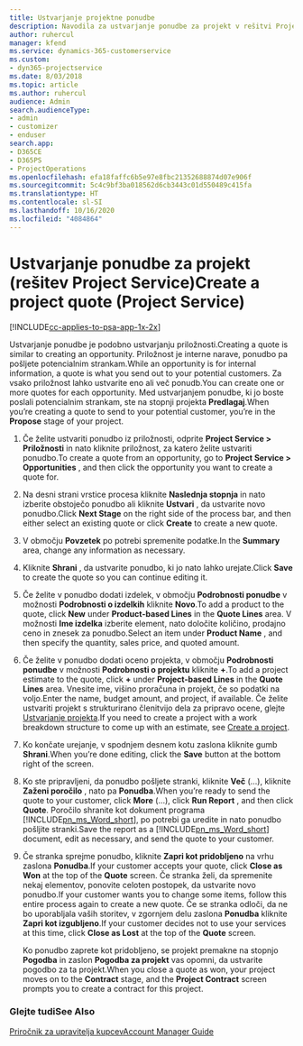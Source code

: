 ```yaml
---
title: Ustvarjanje projektne ponudbe
description: Navodila za ustvarjanje ponudbe za projekt v rešitvi Project Service
author: ruhercul
manager: kfend
ms.service: dynamics-365-customerservice
ms.custom:
- dyn365-projectservice
ms.date: 8/03/2018
ms.topic: article
ms.author: ruhercul
audience: Admin
search.audienceType:
- admin
- customizer
- enduser
search.app:
- D365CE
- D365PS
- ProjectOperations
ms.openlocfilehash: efa18faffc6b5e97e8fbc21352688874d07e906f
ms.sourcegitcommit: 5c4c9bf3ba018562d6cb3443c01d550489c415fa
ms.translationtype: HT
ms.contentlocale: sl-SI
ms.lasthandoff: 10/16/2020
ms.locfileid: "4084864"
---
```

# <a name="create-a-project-quote-project-service"></a><span data-ttu-id="d5c34-103">Ustvarjanje ponudbe za projekt (rešitev Project Service)</span><span class="sxs-lookup"><span data-stu-id="d5c34-103">Create a project quote (Project Service)</span></span>

[!INCLUDE[cc-applies-to-psa-app-1x-2x](../includes/cc-applies-to-psa-app-1x-2x.md)]

<span data-ttu-id="d5c34-104">Ustvarjanje ponudbe je podobno ustvarjanju priložnosti.</span><span class="sxs-lookup"><span data-stu-id="d5c34-104">Creating a quote is similar to creating an opportunity.</span></span> <span data-ttu-id="d5c34-105">Priložnost je interne narave, ponudbo pa pošljete potencialnim strankam.</span><span class="sxs-lookup"><span data-stu-id="d5c34-105">While an opportunity is for internal information, a quote is what you send out to your potential customers.</span></span> <span data-ttu-id="d5c34-106">Za vsako priložnost lahko ustvarite eno ali več ponudb.</span><span class="sxs-lookup"><span data-stu-id="d5c34-106">You can create one or more quotes for each opportunity.</span></span> <span data-ttu-id="d5c34-107">Med ustvarjanjem ponudbe, ki jo boste poslali potencialnim strankam, ste na stopnji projekta **Predlagaj**.</span><span class="sxs-lookup"><span data-stu-id="d5c34-107">When you’re creating a quote to send to your potential customer, you’re in the **Propose** stage of your project.</span></span>  
  
1. <span data-ttu-id="d5c34-108">Če želite ustvariti ponudbo iz priložnosti, odprite **Project Service > Priložnosti** in nato kliknite priložnost, za katero želite ustvariti ponudbo.</span><span class="sxs-lookup"><span data-stu-id="d5c34-108">To create a quote from an opportunity, go to **Project Service > Opportunities** , and then click the opportunity you want to create a quote for.</span></span>  
  
2. <span data-ttu-id="d5c34-109">Na desni strani vrstice procesa kliknite **Naslednja stopnja** in nato izberite obstoječo ponudbo ali kliknite **Ustvari** , da ustvarite novo ponudbo.</span><span class="sxs-lookup"><span data-stu-id="d5c34-109">Click **Next Stage** on the right side of the process bar, and then either select an existing quote or click **Create** to create a new quote.</span></span>  
  
3. <span data-ttu-id="d5c34-110">V območju **Povzetek** po potrebi spremenite podatke.</span><span class="sxs-lookup"><span data-stu-id="d5c34-110">In the **Summary** area, change any information as necessary.</span></span>  
  
4. <span data-ttu-id="d5c34-111">Kliknite **Shrani** , da ustvarite ponudbo, ki jo nato lahko urejate.</span><span class="sxs-lookup"><span data-stu-id="d5c34-111">Click **Save** to create the quote so you can continue editing it.</span></span>  
  
5. <span data-ttu-id="d5c34-112">Če želite v ponudbo dodati izdelek, v območju **Podrobnosti ponudbe** v možnosti **Podrobnosti o izdelkih** kliknite **Novo**.</span><span class="sxs-lookup"><span data-stu-id="d5c34-112">To add a product to the quote, click **New** under **Product-based Lines** in the **Quote Lines** area.</span></span> <span data-ttu-id="d5c34-113">V možnosti **Ime izdelka** izberite element, nato določite količino, prodajno ceno in znesek za ponudbo.</span><span class="sxs-lookup"><span data-stu-id="d5c34-113">Select an item under **Product Name** , and then specify the quantity, sales price, and quoted amount.</span></span>  
  
6. <span data-ttu-id="d5c34-114">Če želite v ponudbo dodati oceno projekta, v območju **Podrobnosti ponudbe** v možnosti **Podrobnosti o projektu** kliknite **+**.</span><span class="sxs-lookup"><span data-stu-id="d5c34-114">To add a project estimate to the quote, click **+** under **Project-based Lines** in the **Quote Lines** area.</span></span> <span data-ttu-id="d5c34-115">Vnesite ime, višino proračuna in projekt, če so podatki na voljo.</span><span class="sxs-lookup"><span data-stu-id="d5c34-115">Enter the name, budget amount, and project, if available.</span></span> <span data-ttu-id="d5c34-116">Če želite ustvariti projekt s strukturirano členitvijo dela za pripravo ocene, glejte [Ustvarjanje projekta](../psa/create-project.md).</span><span class="sxs-lookup"><span data-stu-id="d5c34-116">If you need to create a project with a work breakdown structure to come up with an estimate, see [Create a project](../psa/create-project.md).</span></span>  
  
7. <span data-ttu-id="d5c34-117">Ko končate urejanje, v spodnjem desnem kotu zaslona kliknite gumb **Shrani**.</span><span class="sxs-lookup"><span data-stu-id="d5c34-117">When you’re done editing, click the **Save** button at the bottom right of the screen.</span></span>  
  
8. <span data-ttu-id="d5c34-118">Ko ste pripravljeni, da ponudbo pošljete stranki, kliknite **Več** (…), kliknite **Zaženi poročilo** , nato pa **Ponudba**.</span><span class="sxs-lookup"><span data-stu-id="d5c34-118">When you’re ready to send the quote to your customer, click **More** (…), click **Run Report** , and then click **Quote**.</span></span> <span data-ttu-id="d5c34-119">Poročilo shranite kot dokument programa [!INCLUDE[pn_ms_Word_short](../includes/pn-ms-word-short.md)], po potrebi ga uredite in nato ponudbo pošljite stranki.</span><span class="sxs-lookup"><span data-stu-id="d5c34-119">Save the report as a [!INCLUDE[pn_ms_Word_short](../includes/pn-ms-word-short.md)] document, edit as necessary, and send the quote to your customer.</span></span>  
  
9. <span data-ttu-id="d5c34-120">Če stranka sprejme ponudbo, kliknite **Zapri kot pridobljeno** na vrhu zaslona **Ponudba**.</span><span class="sxs-lookup"><span data-stu-id="d5c34-120">If your customer accepts your quote, click **Close as Won** at the top of the **Quote** screen.</span></span> <span data-ttu-id="d5c34-121">Če stranka želi, da spremenite nekaj elementov, ponovite celoten postopek, da ustvarite novo ponudbo.</span><span class="sxs-lookup"><span data-stu-id="d5c34-121">If your customer wants you to change some items, follow this entire process again to create a new quote.</span></span> <span data-ttu-id="d5c34-122">Če se stranka odloči, da ne bo uporabljala vaših storitev, v zgornjem delu zaslona **Ponudba** kliknite **Zapri kot izgubljeno**.</span><span class="sxs-lookup"><span data-stu-id="d5c34-122">If your customer decides not to use your services at this time, click **Close as Lost** at the top of the **Quote** screen.</span></span>  
  
   <span data-ttu-id="d5c34-123">Ko ponudbo zaprete kot pridobljeno, se projekt premakne na stopnjo **Pogodba** in zaslon **Pogodba za projekt** vas opomni, da ustvarite pogodbo za ta projekt.</span><span class="sxs-lookup"><span data-stu-id="d5c34-123">When you close a quote as won, your project moves on to the **Contract** stage, and the **Project Contract** screen prompts you to create a contract for this project.</span></span>  
  
### <a name="see-also"></a><span data-ttu-id="d5c34-124">Glejte tudi</span><span class="sxs-lookup"><span data-stu-id="d5c34-124">See Also</span></span>  
 [<span data-ttu-id="d5c34-125">Priročnik za upravitelja kupcev</span><span class="sxs-lookup"><span data-stu-id="d5c34-125">Account Manager Guide</span></span>](../psa/account-manager-guide.md)
